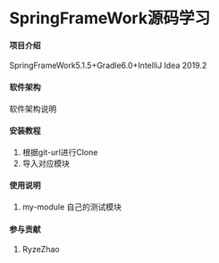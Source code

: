 # SpringFrameWork源码学习

#### 项目介绍
SpringFrameWork5.1.5+Gradle6.0+IntelliJ Idea 2019.2

#### 软件架构
软件架构说明


#### 安装教程
1. 根据git-url进行Clone
2. 导入对应模块

#### 使用说明
1.  my-module                   自己的测试模块

#### 参与贡献
1. RyzeZhao

#### 